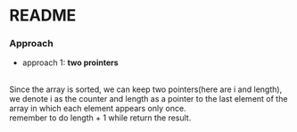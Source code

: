 ﻿# README

### Approach
- approach 1: **two prointers**
<br />
Since the array is sorted, we can keep two pointers(here are i and length),
we denote i as the counter and length as a pointer to the last element of the
array in which each element appears only once.
<br />
remember to do length + 1 while return the result.




